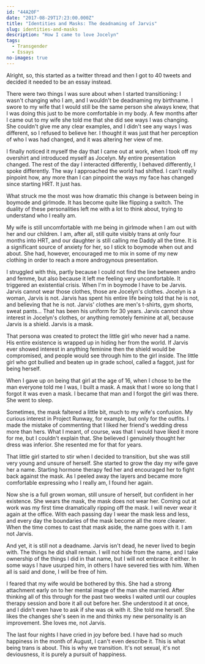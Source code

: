 ```yaml
---
id: "44A20F"
date: "2017-08-29T17:23:00.000Z"
title: "Identities and Masks: The deadnaming of Jarvis"
slug: identities-and-masks
description: "How I came to love Jocelyn"
tags:
  - Transgender
  - Essays
no-images: true
---
```


Alright, so, this started as a twitter thread and then I got to 40 tweets and decided it needed to be an essay instead.

There were two things I was sure about when I started transitioning: I wasn't changing who I am, and I wouldn't be deadnaming my birthname.
I swore to my wife that I would still be the same person she always knew, that I was doing this just to be more comfortable in my body.
A few months after I came out to my wife she told me that she did see ways I was changing. She couldn't give me any clear examples,
and I didn't see any ways I was different, so I refused to believe her. I thought it was just that her perception of who I was had changed,
and it was altering her view of me.

I finally noticed it myself the day that I came out at work, when I took off my overshirt and introduced myself as Jocelyn. My entire presentation changed.
The rest of the day I interacted differently, I behaved differently, I spoke differently. The way I approached the world had shifted.
I can't really pinpoint how, any more than I can pinpoint the ways my face has changed since starting HRT. It just has.

What struck me the most was how dramatic this change is between being in boymode and girlmode. It has become quite like flipping a switch.
The duality of these personalities left me with a lot to think about, trying to understand who I really am.

My wife is still uncomfortable with me being in girlmode when I am out with her and our children. I am, after all, still quite visibly trans at only four
months into HRT, and our daughter is still calling me Daddy all the time. It is a significant source of anxiety for her, so I stick to boymode when out and about.
She had, however, encouraged me to mix in some of my new clothing in order to reach a more androgynous presentation.

I struggled with this, partly because I could not find the line between andro and femme, but also because it left me feeling very uncomfortable.
It triggered an existential crisis. When I'm in boymode I have to be Jarvis. Jarvis cannot wear those clothes, those are Jocelyn's clothes.
Jocelyn is a woman, Jarvis is not.  Jarvis has spent his entire life being told that he is not, and believing that he is not.
Jarvis' clothes are men's t-shirts, gym shorts, sweat pants... That has been his uniform for 30 years.
Jarvis cannot show interest in Jocelyn's clothes, or anything remotely feminine at all, because Jarvis is a shield. Jarvis is a mask.

That persona was created to protect the little girl who never had a name. His entire existence is wrapped up in hiding her from the world.
If Jarvis ever showed interest in anything feminine then the shield would be compromised, and people would see through him to the girl inside.
The little girl who got bullied and beaten up in grade school, called a faggot, just for being herself.

When I gave up on being that girl at the age of 16, when I chose to be the man everyone told me I was, I built a mask.
A mask that I wore so long that I forgot it was even a mask. I became that man and I forgot the girl was there. She went to sleep.

Sometimes, the mask faltered a little bit, much to my wife's confusion. My curious interest in Project Runway, for example, but only for the outfits.
I made the mistake of commenting that I liked her friend's wedding dress more than hers. What I meant, of course, was that I would have liked it more for me,
but I couldn't explain that. She believed I genuinely thought her dress was inferior. She resented me for that for years.

That little girl started to stir when I decided to transition, but she was still very young and unsure of herself.
She started to grow the day my wife gave her a name. Starting hormone therapy fed her and encouraged her to fight back against the mask.
As I peeled away the layers and became more comfortable expressing who I really am, I found her again.

Now she is a full grown woman, still unsure of herself, but confident in her existence. She wears the mask, the mask does not wear her.
Coming out at work was my first time dramatically ripping off the mask. I will never wear it again at the office.
With each passing day I wear the mask less and less, and every day the boundaries of the mask become all the more clearer.
When the time comes to cast that mask aside, the name goes with it. I am not Jarvis.

And yet, it is still not a deadname. Jarvis isn't dead, he never lived to begin with. The things he did shall remain.
I will not hide from the name, and I take ownership of the things I did in that name, but I will not embrace it either.
In some ways I have usurped him, in others I have severed ties with him. When all is said and done, I will be free of him.

I feared that my wife would be bothered by this. She had a strong attachment early on to her mental image of the man she married.
After thinking all of this through for the past two weeks I waited until our couples therapy session and bore it all out before her.
She understood it at once, and I didn't even have to ask if she was ok with it. She told me herself.
She likes the changes she's seen in me and thinks my new personality is an improvement. She loves me, not Jarvis.

The last four nights I have cried in joy before bed. I have had so much happiness in the month of August, I can't even describe it.
This is what being trans is about. This is why we transition. It's not sexual, it's not deviousness, it is purely a pursuit of happiness.
